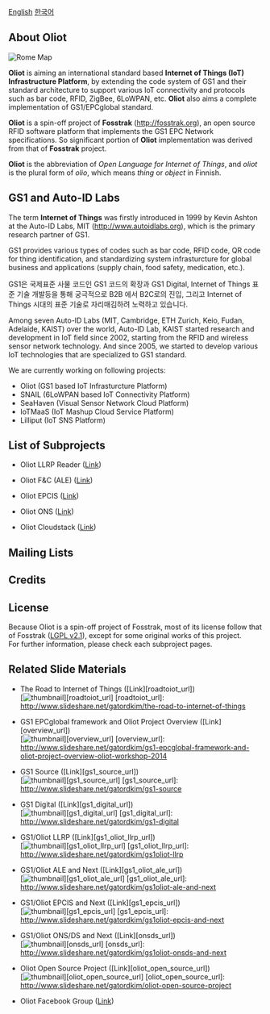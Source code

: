 [English](http://www.google.com) [한국어](http://www.google.com)

About Oliot
-----------
![Rome Map](http://gs1oliot.github.io/oliot/images/rome_mp.jpg)

**Oliot** is aiming an international standard based **Internet of Things (IoT) Infrastructure Platform**, by extending the code system of GS1 and their standard architecture to support various IoT connectivity and protocols such as bar code, RFID, ZigBee, 6LoWPAN, etc. **Oliot**  also aims a complete implementation of GS1/EPCglobal standard.

**Oliot** is a spin-off project of **Fosstrak** (http://fosstrak.org), an open source RFID software platform that implements the GS1 EPC Network specifications. So significant portion of **Oliot** implementation was derived from that of **Fosstrak** project.

**Oliot** is the abbreviation of *Open Language for Internet of Things*, and *oliot* is the plural form of *olio*, which means *thing* or *object* in Finnish.


GS1 and Auto-ID Labs
--------------------
The term **Internet of Things** was firstly introduced in 1999 by Kevin Ashton at the Auto-ID Labs, MIT (http://www.autoidlabs.org), which is the primary research partner of GS1.

GS1 provides various types of codes such as bar code, RFID code, QR code for thing identification, and standardizing system infrasturcture for global business and applications (supply chain, food safety, medication, etc.).

GS1은 국제표준 사물 코드인 GS1 코드의 확장과  GS1 Digital, Internet of Things 표준 기술 개발등을 통해 궁극적으로 B2B 에서 B2C로의 진입, 그리고 Internet of Things 시대의 표준 기술로 자리매김하려 노력하고 있습니다.

Among seven Auto-ID Labs (MIT, Cambridge, ETH Zurich, Keio, Fudan, Adelaide, KAIST) over the world, Auto-ID Lab, KAIST started research and development in IoT field since 2002, starting from the RFID and wireless sensor network technology. And since 2005, we started to develop various IoT technologies that are specialized to GS1 standard.

We are currently working on following projects:
 * Oliot (GS1 based IoT Infrasturcture Platform)
 * SNAIL (6LoWPAN based IoT Connectivity Platform)
 * SeaHaven (Visual Sensor Network Cloud Platform)
 * IoTMaaS (IoT Mashup Cloud Service Platform)
 * Lilliput (IoT SNS Platform)


List of Subprojects
-------------------

 * Oliot LLRP Reader ([Link](https://github.com/gs1oliot/oliot-llrp))

 * Oliot F&C (ALE) ([Link](https://github.com/gs1oliot/oliot-fc))

 * Oliot EPCIS ([Link](https://github.com/gs1oliot/oliot-epcis))

 * Oliot ONS ([Link](https://github.com/gs1oliot/oliot-ons))

 * Oliot Cloudstack ([Link](https://github.com/gs1oliot/oliot-cloudstack))


Mailing Lists
-------------


Credits
-------

License
-------
Because Oliot is a spin-off project of Fosstrak, most of its license follow that of Fosstrak ([LGPL v2.1](https://www.gnu.org/licenses/old-licenses/lgpl-2.1.html)), except for some original works of this project.  
For further information, please check each subproject pages.


Related Slide Materials
-----------------------
 * The Road to Internet of Things ([Link][roadtoiot_url])  
[![thumbnail](http://gs1oliot.github.io/oliot/images/slide_summary/sum_the_road_to_internet_of_things.jpg)][roadtoiot_url]
[roadtoiot_url]: http://www.slideshare.net/gatordkim/the-road-to-internet-of-things

 * GS1 EPCglobal framework and Oliot Project Overview ([Link][overview_url])  
[![thumbnail](http://gs1oliot.github.io/oliot/images/slide_summary/sum_gs1_epcglobal_framework_and_oliot_project_overview.jpg)][overview_url]
[overview_url]: http://www.slideshare.net/gatordkim/gs1-epcglobal-framework-and-oliot-project-overview-oliot-workshop-2014

 * GS1 Source ([Link][gs1_source_url])  
[![thumbnail](http://gs1oliot.github.io/oliot/images/slide_summary/sum_gs1_source.jpg)][gs1_source_url]
[gs1_source_url]: http://www.slideshare.net/gatordkim/gs1-source

 * GS1 Digital ([Link][gs1_digital_url])  
[![thumbnail](http://gs1oliot.github.io/oliot/images/slide_summary/sum_gs1_digital.jpg)][gs1_digital_url]
[gs1_digital_url]: http://www.slideshare.net/gatordkim/gs1-digital

 * GS1/Oliot LLRP ([Link][gs1_oliot_llrp_url])  
[![thumbnail](http://gs1oliot.github.io/oliot/images/slide_summary/sum_llrp.jpg)][gs1_oliot_llrp_url]
[gs1_oliot_llrp_url]: http://www.slideshare.net/gatordkim/gs1oliot-llrp

 * GS1/Oliot ALE and Next ([Link][gs1_oliot_ale_url])  
[![thumbnail](http://gs1oliot.github.io/oliot/images/slide_summary/sum_ale.jpg)][gs1_oliot_ale_url]
[gs1_oliot_ale_url]: http://www.slideshare.net/gatordkim/gs1oliot-ale-and-next

 * GS1/Oliot EPCIS and Next ([Link][gs1_epcis_url])  
[![thumbnail](http://gs1oliot.github.io/oliot/images/slide_summary/sum_epcis.jpg)][gs1_epcis_url]
[gs1_epcis_url]: http://www.slideshare.net/gatordkim/gs1oliot-epcis-and-next

 * GS1/Oliot ONS/DS and Next ([Link][onsds_url])  
[![thumbnail](http://gs1oliot.github.io/oliot/images/slide_summary/sum_ons_ds.jpg)][onsds_url]
[onsds_url]: http://www.slideshare.net/gatordkim/gs1oliot-onsds-and-next

 * Oliot Open Source Project ([Link][oliot_open_source_url])  
[![thumbnail](http://gs1oliot.github.io/oliot/images/slide_summary/sum_oliot_open_source_project.jpg)][oliot_open_source_url]
[oliot_open_source_url]: http://www.slideshare.net/gatordkim/oliot-open-source-project

 * Oliot Facebook Group ([Link](https://www.facebook.com/groups/oliot/))



